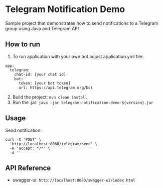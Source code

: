 # Telegram Notification Demo
Sample project that demonstrates how to send notifications to a Telegram group using Java and Telegram API

## How to run 
1. To run application with your own bot adjust application.yml file:
```
app:
  telegram:
    chat-id: [your chat id]
    bot:
      token: [your bot token]
      url: https://api.telegram.org/bot
```
2. Build the project: `mvn clean install`
3. Run the .jar: `java -jar telegram-notification-demo-${version}.jar`

## Usage
Send notification:
```
curl -X 'POST' \
  'http://localhost:8080/telegram/send' \
  -H 'accept: */*' \
  -d ''
```

## API Reference
- swagger-ui: `http://localhost:8080/swagger-ui/index.html`